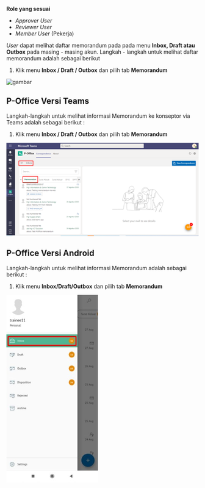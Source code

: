 **Role yang sesuai**

- *Approver User*
- *Reviewer User*
- *Member User* (Pekerja)

*User* dapat melihat daftar memorandum pada pada menu **Inbox, Draft atau Outbox** pada masing - masing akun. Langkah - langkah untuk melihat daftar memorandum adalah sebagai berikut

1. Klik menu **Inbox / Draft / Outbox** dan pilih tab **Memorandum**

![gambar](SC_Memorandum/MM01.png)



## **P-Office Versi Teams**

Langkah-langkah untuk melihat informasi Memorandum ke konseptor via Teams adalah sebagai berikut :

1. Klik menu **Inbox / Draft / Outbox** dan pilih tab **Memorandum**

![gambar](Memorandum/MM_Teams/MM01.png)

## **P-Office Versi Android**

Langkah-langkah untuk melihat informasi Memorandum adalah sebagai berikut :

1. Klik menu **Inbox/Draft/Outbox** dan pilih tab **Memorandum**

![gambar](Memorandum/MM_Android/Daftarmemo/A01.jpg)
